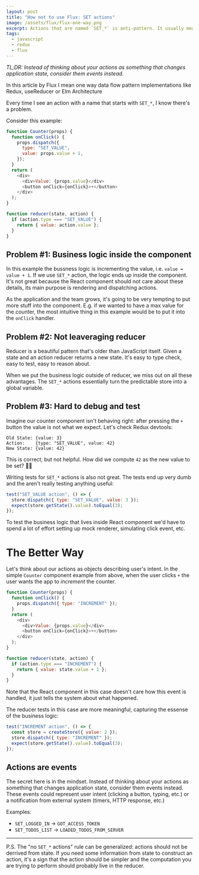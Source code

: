 ```yaml
---
layout: post
title: "How not to use Flux: SET actions"
image: /assets/flux/flux-one-way.png
excerpt: Actions that are named `SET_*` is anti-pattern. It usually means that the code that should be in the reducer lives inside React component instead. This makes apps harder to reason about, debug and test.
tags:
  - javascript
  - redux
  - flux
---
```


_TL;DR: Instead of thinking about your actions as something that changes application state, consider them events instead._

In this article by Flux I mean one way data flow pattern implementations like Redux, useReducer or Elm Architecture

Every time I see an action with a name that starts with `SET_*`, I know there's a problem.

Consider this example:

```javascript
function Counter(props) {
  function onClick() {
    props.dispatch({
      type: "SET_VALUE",
      value: props.value + 1,
    });
  }
  return (
    <div>
      <div>Value: {props.value}</div>
      <button onClick={onClick}>+</button>
    </div>
  );
}

function reducer(state, action) {
  if (action.type === "SET_VALUE") {
    return { value: action.value };
  }
}
```

## Problem #1: Business logic inside the component

In this example the bussness logic is incrementing the value, i.e. `value = value + 1`. If we use `SET_*` action, the logic ends up inside the component. It's not great because the React component should not care about these details, its main purpose is rendering and dispatching actions.

As the application and the team grows, it's going to be very tempting to put more stuff into the component. E.g. if we wanted to have a max value for the counter, the most intuitive thing in this example would be to put it into the `onClick` handler.

## Problem #2: Not leaveraging reducer

Reducer is a beautiful pattern that's older than JavaScript itself. Given a state and an action reducer returns a new state. It's easy to type check, easy to test, easy to reason about.

When we put the business logic outside of reducer, we miss out on all these advantages. The `SET_*` actions essentially turn the predictable store into a global variable.

## Problem #3: Hard to debug and test

Imagine our counter component isn't behaving right: after pressing the `+` button the value is not what we expect. Let's check Redux devtools:

```
Old State: {value: 3}
Action:    {type: "SET_VALUE", value: 42}
New State: {value: 42}
```

This is correct, but not helpful. How did we compute `42` as the new value to be set? 🤷‍♂️

Writing tests for `SET_*` actions is also not great. The tests end up very dumb and the aren't really testing anything useful:

```javascript
test("SET_VALUE action", () => {
  store.dispatch({ type: "SET_VALUE", value: 3 });
  expect(store.getState().value).toEqual(3);
});
```

To test the business logic that lives inside React component we'd have to spend a lot of effort setting up mock renderer, simulating click event, etc.

# The Better Way

Let's think about our actions as objects describing user's intent. In the simple `Counter` component example from above, when the user clicks `+` the user wants the app to _increment_ the counter.

```javascript
function Counter(props) {
  function onClick() {
    props.dispatch({ type: "INCREMENT" });
  }
  return (
    <div>
      <div>Value: {props.value}</div>
      <button onClick={onClick}>+</button>
    </div>
  );
}

function reducer(state, action) {
  if (action.type === "INCREMENT") {
    return { value: state.value + 1 };
  }
}
```

Note that the React component in this case doesn't care how this event is handled, it just tells the system about what happened.

The reducer tests in this case are more meaningful, capturing the essense of the business logic:

```javascript
test("INCREMENT action", () => {
  const store = createStore({ value: 2 });
  store.dispatch({ type: "INCREMENT" });
  expect(store.getState().value).toEqual(3);
});
```

## Actions are events

The secret here is in the mindset. Instead of thinking about your actions as something that changes application state, consider them events instead. These events could represent user intent (clicking a button, typing, etc.) or a notification from external system (timers, HTTP response, etc.)

Examples:

- `SET_LOGGED_IN` → `GOT_ACCESS_TOKEN`
- `SET_TODOS_LIST` → `LOADED_TODOS_FROM_SERVER`

---

P.S. The "no `SET_*` actions" rule can be generalized: actions should not be derrived from state. If you need some information from state to construct an action, it's a sign that the action should be simpler and the computation you are trying to perform should probably live in the reducer.
